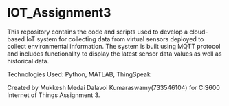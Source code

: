 # IOT_Assignment3

This repository contains the code and scripts used to develop a cloud-based IoT system for collecting data from virtual sensors deployed to collect environmental information. The system is built using MQTT protocol and includes functionality to display the latest sensor data values as well as historical data.

Technologies Used: Python, MATLAB, ThingSpeak

Created by Mukkesh Medai Dalavoi Kumaraswamy(733546104) for CIS600 Internet of Things Assignment 3.

